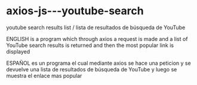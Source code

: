 # axios-js---youtube-search


youtube search results list / lista de resultados de búsqueda de YouTube 

ENGLISH
is a program which through axios a request is made and a list 
of YouTube search results is returned and then the most popular 
link is displayed

ESPAÑOL
es un programa el cual mediante axios se hace una peticion y
se devuelve una lista de resultados de búsqueda de YouTube y 
luego se muestra el enlace mas popular
